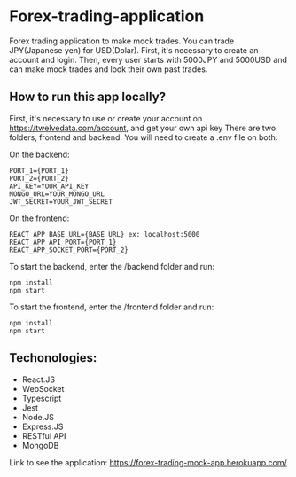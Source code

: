 # Forex-trading-application

Forex trading application to make mock trades. You can trade JPY(Japanese yen) for USD(Dolar). First, it's necessary to create an account and login. Then, every user starts with 5000JPY and 5000USD and can make mock trades and look their own past trades.

## How to run this app locally?

First, it's necessary to use or create your account on https://twelvedata.com/account, and get your own api key
There are two folders, frontend and backend.
You will need to create a .env file on both:

On the backend:

```
PORT_1={PORT_1}
PORT_2={PORT_2}
API_KEY=YOUR_API_KEY
MONGO_URL=YOUR_MONGO_URL
JWT_SECRET=YOUR_JWT_SECRET
```

On the frontend:

```
REACT_APP_BASE_URL={BASE_URL} ex: localhost:5000
REACT_APP_API_PORT={PORT_1}
REACT_APP_SOCKET_PORT={PORT_2}
```

To start the backend, enter the /backend folder and run:

```
npm install
npm start
```

To start the frontend, enter the /frontend folder and run:

```
npm install
npm start
```

## Techonologies:

- React.JS
- WebSocket
- Typescript
- Jest
- Node.JS
- Express.JS
- RESTful API
- MongoDB

Link to see the application:
https://forex-trading-mock-app.herokuapp.com/
